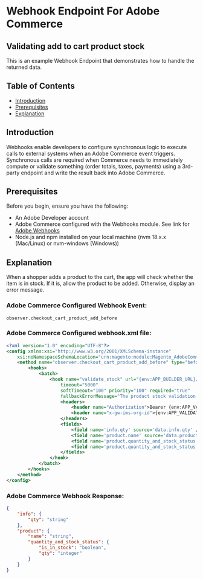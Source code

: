# Webhook Endpoint For Adobe Commerce
## Validating add to cart product stock

This is an example Webhook Endpoint that demonstrates how to handle the returned data.

## Table of Contents

- [Introduction](#introduction)
- [Prerequisites](#prerequisites)
- [Explanation](#explanation)

## Introduction

Webhooks enable developers to configure synchronous logic to execute calls to external systems when an Adobe Commerce event triggers. Synchronous calls are required when Commerce needs to immediately compute or validate something (order totals, taxes, payments) using a 3rd-party endpoint and write the result back into Adobe Commerce.

## Prerequisites

Before you begin, ensure you have the following:

- An Adobe Developer account
- Adobe Commerce configured with the Webhooks module. See link for [Adobe Webhooks](https://developer.adobe.com/commerce/extensibility/webhooks/installation/)
- Node.js and npm installed on your local machine (nvm 18.x.x (Mac/Linux) or nvm-windows (Windows))

## Explanation

When a shopper adds a product to the cart, the app will check whether the item is in stock. If it is, allow the product to be added. Otherwise, display an error message.

### Adobe Commerce Configured Webhook Event:
```observer.checkout_cart_product_add_before```

### Adobe Commerce Configured webhook.xml file:
```xml
<?xml version="1.0" encoding="UTF-8"?>
<config xmlns:xsi="http://www.w3.org/2001/XMLSchema-instance"
    xsi:noNamespaceSchemaLocation="urn:magento:module:Magento_AdobeCommerceWebhooks:etc/webhooks.xsd">
    <method name="observer.checkout_cart_product_add_before" type="before">
        <hooks>
            <batch>
                <hook name="validate_stock" url="{env:APP_BUILDER_URL}/product-validate-stock"
                    timeout="5000"
                    softTimeout="100" priority="100" required="true"
                    fallbackErrorMessage="The product stock validation failed">
                    <headers>
                        <header name="Authorization">Bearer {env:APP_VALIDATE_STOCK_AUTHORIZATION_TOKEN}</header>
                        <header name="x-gw-ims-org-id">{env:APP_VALIDATE_STOCK_ORG_ID}</header>
                    </headers>
                    <fields>
                        <field name='info.qty' source='data.info.qty' />
                        <field name='product.name' source='data.product.name' />
                        <field name='product.quantity_and_stock_status.is_in_stock' source='data.product.quantity_and_stock_status.is_in_stock' />
                        <field name='product.quantity_and_stock_status.qty' source='data.product.quantity_and_stock_status.qty' />
                    </fields>
                </hook>
            </batch>
        </hooks>
    </method>
</config>
```

### Adobe Commerce Webhook Response:
```json
{
    "info": {
        "qty": "string"
    },
    "product": {
        "name": "string",
        "quantity_and_stock_status": {
            "is_in_stock": "boolean",
            "qty": "integer"
        }
    }
}
```